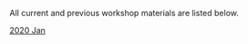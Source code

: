 All current and previous workshop materials are listed below.

<div style='display:block;'><p>
<span style='display:block;'><a href='https://https:.github.io/workshop-template-rmd-ga/2001/'>2020 Jan</a></span></p></div>